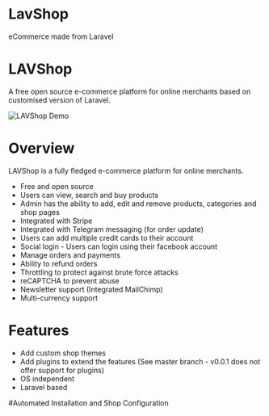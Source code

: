 # LavShop
eCommerce made from Laravel
# LAVShop

A free open source e-commerce platform for online merchants based on customised version of Laravel.

![LAVShop Demo](/thumbnail.png)

# Overview

LAVShop is a fully fledged e-commerce platform for online merchants. 

- Free and open source
- Users can view, search and buy products
- Admin has the ability to add, edit and remove products, categories and shop pages
- Integrated with Stripe
- Integrated with Telegram messaging (for order update)
- Users can add multiple credit cards to their account
- Social login - Users can login using their facebook account
- Manage orders and payments
- Ability to refund orders
- Throttling to protect against brute force attacks
- reCAPTCHA to prevent abuse
- Newsletter support (Integrated MailChimp)
- Multi-currency support

# Features

- Add custom shop themes
- Add plugins to extend the features (See master branch - v0.0.1 does not offer support for plugins)
- OS independent
- Laravel based

#Automated Installation and Shop Configuration

 
